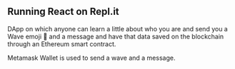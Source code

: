 ## Running React on Repl.it
DApp on which anyone can learn a little about who you are and send you a Wave emoji 👋 and a message and have that data saved on the blockchain through an Ethereum smart contract.

Metamask Wallet is used to send a wave and a message.
